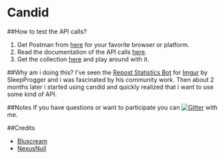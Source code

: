 # Candid

##How to test the API calls?
1. Get Postman from [here](https://www.getpostman.com/apps) for your favorite browser or platform.
2. Read the documentation of the API calls [here](https://documenter.getpostman.com/view/368737/candid/2Qrrxd).
3. Get the collection [here](https://www.getpostman.com/collections/43bc1ce69e009244415c) and play around with it.

##Why am i doing this?
I've seen the [Repost Statistics Bot](https://imgur.com/user/RepostStatistics) for [Imgur](https://imgur.com) by SleepProgger and i was fascinated by his community work. Then about 2 months later i started using candid and quickly realized that i want to use some kind of API.

##Notes
If you have questions or want to participate you can [![Gitter](https://badges.gitter.im/AndroidAppz/Candid.svg)](https://gitter.im/AndroidAppz/Candid?utm_source=badge&utm_medium=badge&utm_campaign=pr-badge&utm_content=badge) with me.

##Credits
- [Bluscream](https://www.github.com/Bluscream)
- [NexusNull](https://www.github.com/Fansana)
